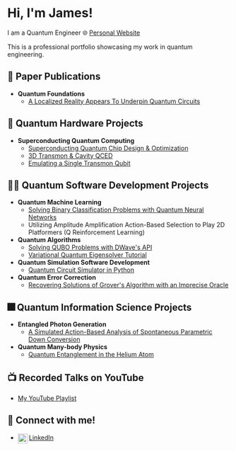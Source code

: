 # Hi, I'm James!  
I am a Quantum Engineer
🌐 [Personal Website](https://jamessaslow.github.io/home.html)

This is a professional portfolio showcasing my work in quantum engineering.

## 📰 Paper Publications
- **Quantum Foundations**
  - [A Localized Reality Appears To Underpin Quantum Circuits](https://arxiv.org/abs/2412.05456)

## 🐛 Quantum Hardware Projects
- **Superconducting Quantum Computing**
  - [Superconducting Quantum Chip Design & Optimization](#)
  - [3D Transmon & Cavity QCED](#)
  - [Emulating a Single Transmon Qubit](https://github.com/jamessaslow/transmon-qubit-simulator)

## 👨‍💻 Quantum Software Development Projects
- **Quantum Machine Learning**
  - [Solving Binary Classification Problems with Quantum Neural Networks](https://github.com/jamessaslow/quantum-neural-networks-binary-classification/tree/main?tab=readme-ov-file)
  - Utilizing Amplitude Amplification Action-Based Selection to Play 2D Platformers (Q Reinforcement Learning)
- **Quantum Algorithms**
  - [Solving QUBO Problems with DWave's API](https://github.com/jamessaslow/dwave-leap-qubos/tree/main)
  - [Variational Quantum Eigensolver Tutorial](https://github.com/jamessaslow/VQE-Tutorial-H2)
- **Quantum Simulation Software Development**
  - [Quantum Circuit Simulator in Python](https://github.com/jamessaslow/quantum-circuit-simulator)
- **Quantum Error Correction**
  - [Recovering Solutions of Grover's Algorithm with an Imprecise Oracle](https://github.com/jamessaslow/grovers-imprecise-oracle)

## 🎆 Quantum Information Science Projects
- **Entangled Photon Generation**
  - [A Simulated Action-Based Analysis of Spontaneous Parametric Down Conversion](https://github.com/jamessaslow/3WM-and-spontaneous-parametric-down-conversion/tree/main)
- **Quantum Many-body Physics**
  - [Quantum Entanglement in the Helium Atom](https://github.com/jamessaslow/quantum-helium)

## 📺 Recorded Talks on YouTube
- [My YouTube Playlist](https://www.youtube.com/watch?v=y8XOKPKYZvw&list=PLlTM2LUMMTGrnFzYMk5mpvfbSER_krg7l)

## 📱 Connect with me!
- [<img align="left" alt="JamesSaslow | LinkedIn" width="22px" src="https://cdn.jsdelivr.net/npm/simple-icons@v3/icons/linkedin.svg" /> LinkedIn](https://www.linkedin.com/in/james-saslow-147138161/?trk=public-profile-join-page)
